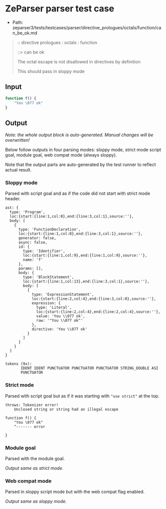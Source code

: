 # ZeParser parser test case

- Path: zeparser3/tests/testcases/parser/directive_prologues/octals/function/can_be_ok.md

> :: directive prologues : octals : function
>
> ::> can be ok
>
> The octal escape is not disallowed in directives by definition
>
> This should pass in sloppy mode

## Input

`````js
function f() {
    "You \077 ok"
}
`````

## Output

_Note: the whole output block is auto-generated. Manual changes will be overwritten!_

Below follow outputs in four parsing modes: sloppy mode, strict mode script goal, module goal, web compat mode (always sloppy).

Note that the output parts are auto-generated by the test runner to reflect actual result.

### Sloppy mode

Parsed with script goal and as if the code did not start with strict mode header.

`````
ast: {
  type: 'Program',
  loc:{start:{line:1,col:0},end:{line:3,col:1},source:''},
  body: [
    {
      type: 'FunctionDeclaration',
      loc:{start:{line:1,col:0},end:{line:3,col:1},source:''},
      generator: false,
      async: false,
      id: {
        type: 'Identifier',
        loc:{start:{line:1,col:9},end:{line:1,col:9},source:''},
        name: 'f'
      },
      params: [],
      body: {
        type: 'BlockStatement',
        loc:{start:{line:1,col:13},end:{line:3,col:1},source:''},
        body: [
          {
            type: 'ExpressionStatement',
            loc:{start:{line:2,col:4},end:{line:3,col:0},source:''},
            expression: {
              type: 'Literal',
              loc:{start:{line:2,col:4},end:{line:2,col:4},source:''},
              value: 'You \\077 ok',
              raw: '"You \\077 ok"'
            },
            directive: 'You \\077 ok'
          }
        ]
      }
    }
  ]
}

tokens (9x):
       IDENT IDENT PUNCTUATOR PUNCTUATOR PUNCTUATOR STRING_DOUBLE ASI
       PUNCTUATOR
`````

### Strict mode

Parsed with script goal but as if it was starting with `"use strict"` at the top.

`````
throws: Tokenizer error!
    Unclosed string or string had an illegal escape

function f() {
    "You \077 ok"
    ^------- error

}
`````


### Module goal

Parsed with the module goal.

_Output same as strict mode._

### Web compat mode

Parsed in sloppy script mode but with the web compat flag enabled.

_Output same as sloppy mode._
